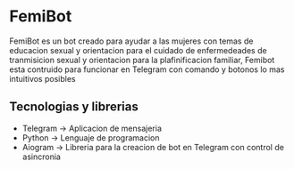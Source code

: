 # FemiBot

FemiBot es un bot creado para ayudar a las mujeres con temas de educacion sexual y orientacion para el cuidado de enfermedeades de tranmisicion sexual y orientacion para la plafinificacion familiar, Femibot esta contruido para funcionar en Telegram con comando y botonos lo mas intuitivos posibles

## Tecnologias y librerias

* Telegram -> Aplicacion de mensajeria
* Python -> Lenguaje de programacion
* Aiogram -> Libreria para la creacion de bot en Telegram con control de asincronia